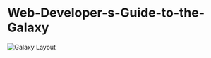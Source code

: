# Web-Developer-s-Guide-to-the-Galaxy

![Galaxy Layout](https://user-images.githubusercontent.com/71921579/102204476-de7bb380-3f04-11eb-9450-c61bc1c3d5ba.png)
